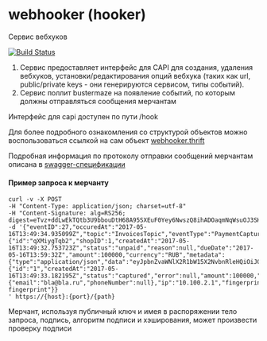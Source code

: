 # webhooker (hooker)
Сервис вебхуков

[![Build Status](http://ci.rbkmoney.com/buildStatus/icon?job=rbkmoney_private/hooker/master)](http://ci.rbkmoney.com/job/rbkmoney_private/job/hooker/job/master/)

1. Сервис предоставляет интерфейс для CAPI для создания, удаления вебхуков, установки/редактирования опций вебхука (таких как url, public/private keys - они генерируются сервисом, типы событий). 
2. Сервис поллит bustermaze на появление событий, по которым должны отправляться сообщения мерчантам

Интерфейс для capi доступен по пути /hook

Для более подробного ознакомления со структурой объектов можно воспользоваться ссылкой на сам объект [webhooker.thrift][1]

Подробная информация по протоколу отправки сообщений мерчантам описана в [swagger-спецификации][2] 

#### Пример запроса к мерчанту

```
curl -v -X POST 
-H "Content-Type: application/json; charset=utf-8" 
-H "Content-Signature: alg=RS256; digest=eTvz+ddLwEkTQtb3U9bbouDtH68A95SXEuF0Yey6NwszQ8ihADOaqmNqWsuOJ3SHU7Lltl6Ji0fCnWFE/x1WolDbXnIpzdtOBFkrdlKL7iQTUq5QtC5TNGRKIpd82zS2lMwEvOtJ7J7R7+WgtSTjBVNN/6wKSIqB4+GEI8AYowY=" 
-d '{"eventID":27,"occuredAt":"2017-05-16T13:49:34.935099Z","topic":"InvoicesTopic","eventType":"PaymentCaptured","invoice":{"id":"qXMiygTqb2","shopID":1,"createdAt":"2017-05-16T13:49:32.753723Z","status":"unpaid","reason":null,"dueDate":"2017-05-16T13:59:32Z","amount":100000,"currency":"RUB","metadata":{"type":"application/json","data":"eyJpbnZvaWNlX2R1bW15X2NvbnRleHQiOiJ0ZXN0X3ZhbHVlIn0="},"product":"test_product","description":"test_invoice_description"},"payment":{"id":"1","createdAt":"2017-05-16T13:49:33.182195Z","status":"captured","error":null,"amount":100000,"currency":"RUB","paymentToolToken":"5Gz2nhE1eleFGBAcGe9SrA","paymentSession":"2nTYVgk6h85O7vIVV9j4pA","contactInfo":{"email":"bla@bla.ru","phoneNumber":null},"ip":"10.100.2.1","fingerprint":"test fingerprint"}}
' https://{host}:{port}/{path}
```

Мерчант, используя публичный ключ и имея в распоряжении тело запроса, подпись, алгоритм подписи и хэширования, может произвести проверку подписи

[1]: https://github.com/rbkmoney/damsel/blob/master/proto/webhooker.thrift
[2]: https://github.com/rbkmoney/swag-webhook-events/blob/master/spec/swagger.yaml
